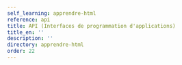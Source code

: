 ```yaml
---
self_learning: apprendre-html
reference: api
title: API (Interfaces de programmation d'applications)
title_en: ''
description: ''
directory: apprendre-html
order: 22
---
```

